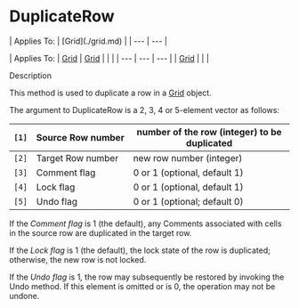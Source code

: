 




<h1 class="heading"><span class="name">DuplicateRow</span></h1>
| Applies To: | [Grid](./grid.md) |
| --- | ---  |

| Applies To: | [Grid](./grid.md) | [Grid](./grid.md) |  |  |
| --- | --- | ---  |
| [Grid](./grid.md) |  |  |


Description


This method is used to duplicate a row in a [Grid](./grid.md) object.


The argument to DuplicateRow is a 2, 3, 4 or 5-element vector as follows:

| `[1]` | Source Row number | number of the row (integer) to be duplicated |
| --- | --- | ---  |
| `[2]` | Target Row number | new row number (integer) |
| `[3]` | Comment flag | 0 or 1 (optional, default 1) |
| `[4]` | Lock flag | 0 or 1 (optional, default 1) |
| `[5]` | Undo flag | 0 or 1 (optional; default 0) |


If the *Comment flag* is 1 (the default), any Comments associated with cells in the source row are duplicated in the target row.


If the *Lock flag* is 1 (the default), the lock state of the row is duplicated; otherwise, the new row is not locked.


If the *Undo flag* is 1, the row may subsequently be restored by invoking the Undo method. If this element is omitted or is 0, the operation may not be undone.



